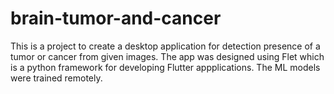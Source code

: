 # brain-tumor-and-cancer
This is a project to create a desktop application for detection presence of a tumor or cancer from given images.
The app was designed using Flet which is a python framework for developing Flutter appplications.
The ML models were trained remotely.
